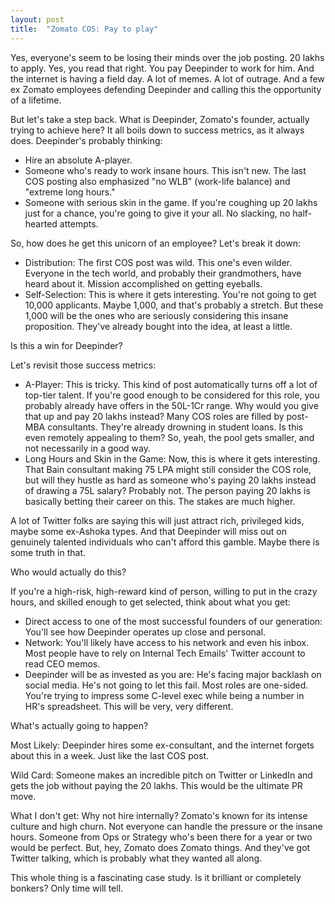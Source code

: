 ```yaml
---
layout: post
title:  "Zomato COS: Pay to play"
---
```


Yes, everyone's seem to be losing their minds over the job posting. 20 lakhs to apply. Yes, you read that right. You pay Deepinder to work for him. And the internet is having a field day. A lot of memes. A lot of outrage. And a few ex Zomato employees defending Deepinder and calling this the opportunity of a lifetime.

But let's take a step back. What is Deepinder, Zomato's founder, actually trying to achieve here? It all boils down to success metrics, as it always does. Deepinder's probably thinking:

- Hire an absolute A-player.
- Someone who's ready to work insane hours. This isn't new. The last COS posting also emphasized "no WLB" (work-life balance) and "extreme long hours."
- Someone with serious skin in the game. If you're coughing up 20 lakhs just for a chance, you're going to give it your all. No slacking, no half-hearted attempts.

So, how does he get this unicorn of an employee? Let's break it down:
- Distribution: The first COS post was wild. This one's even wilder. Everyone in the tech world, and probably their grandmothers, have heard about it. Mission accomplished on getting eyeballs.
- Self-Selection: This is where it gets interesting. You're not going to get 10,000 applicants. Maybe 1,000, and that's probably a stretch. But these 1,000 will be the ones who are seriously considering this insane proposition. They've already bought into the idea, at least a little.

Is this a win for Deepinder?

Let's revisit those success metrics:

- A-Player: This is tricky. This kind of post automatically turns off a lot of top-tier talent. If you're good enough to be considered for this role, you probably already have offers in the 50L-1Cr range. Why would you give that up and pay 20 lakhs instead? Many COS roles are filled by post-MBA consultants. They're already drowning in student loans. Is this even remotely appealing to them? So, yeah, the pool gets smaller, and not necessarily in a good way.
- Long Hours and Skin in the Game: Now, this is where it gets interesting. That Bain consultant making 75 LPA might still consider the COS role, but will they hustle as hard as someone who's paying 20 lakhs instead of drawing a 75L salary? Probably not. The person paying 20 lakhs is basically betting their career on this. The stakes are much higher.

A lot of Twitter folks are saying this will just attract rich, privileged kids, maybe some ex-Ashoka types. And that Deepinder will miss out on genuinely talented individuals who can't afford this gamble. Maybe there is some truth in that.

Who would actually do this?

If you're a high-risk, high-reward kind of person, willing to put in the crazy hours, and skilled enough to get selected, think about what you get:

- Direct access to one of the most successful founders of our generation: You'll see how Deepinder operates up close and personal.
- Network: You'll likely have access to his network and even his inbox. Most people have to rely on Internal Tech Emails' Twitter account to read CEO memos.
- Deepinder will be as invested as you are: He's facing major backlash on social media. He's not going to let this fail. Most roles are one-sided. You're trying to impress some C-level exec while being a number in HR's spreadsheet. This will be very, very different.

What's actually going to happen?

Most Likely: Deepinder hires some ex-consultant, and the internet forgets about this in a week. Just like the last COS post.

Wild Card: Someone makes an incredible pitch on Twitter or LinkedIn and gets the job without paying the 20 lakhs. This would be the ultimate PR move.

What I don't get: Why not hire internally? Zomato's known for its intense culture and high churn. Not everyone can handle the pressure or the insane hours. Someone from Ops or Strategy who's been there for a year or two would be perfect. But, hey, Zomato does Zomato things. And they've got Twitter talking, which is probably what they wanted all along.

This whole thing is a fascinating case study. Is it brilliant or completely bonkers? Only time will tell.
